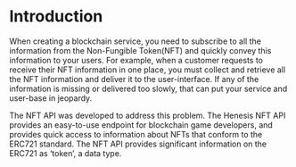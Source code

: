 # Introduction

When creating a blockchain service, you need to subscribe to all the information from the Non-Fungible Token\(NFT\) and quickly convey this information to your users. For example, when a customer requests to receive their NFT information in one place, you must collect and retrieve all the NFT information and deliver it to the user-interface. If any of the information is missing or delivered too slowly, that can put your service and user-base in jeopardy. 

The NFT API was developed to address this problem. The Henesis NFT API provides an easy-to-use endpoint for blockchain game developers, and provides quick access to information about NFTs that conform to the ERC721 standard. The NFT API provides significant information on the ERC721 as ‘token’, a data type.  




